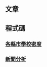 ## 文章
## 程式碼
### [各縣市學校密度]()
### [新聞分析](https://github.com/cpeggy/PL/tree/main/Homework4/analyzenews)
